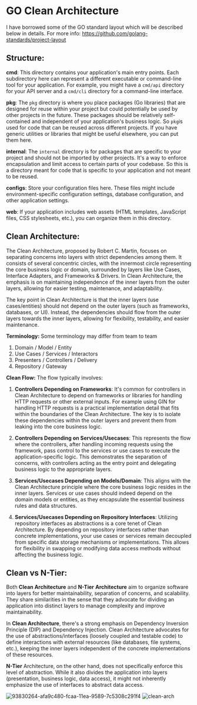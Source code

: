 
# GO Clean Architecture

I have borrowed some of the GO standard layout which will be described below in details. 
For more info: https://github.com/golang-standards/project-layout


## Structure:

  

**cmd**: This directory contains your application's main entry points. Each subdirectory here can represent a different executable or command-line tool for your application. For example, you might have a `cmd/api` directory for your API server and a `cmd/cli` directory for a command-line interface.

  

**pkg**: The `pkg` directory is where you place packages (Go libraries) that are designed for reuse within your project but could potentially be used by other projects in the future. These packages should be relatively self-contained and independent of your application's business logic. So `pkg`is used for code that can be reused across different projects. If you have generic utilities or libraries that might be useful elsewhere, you can put them here.

  

**internal**: The `internal` directory is for packages that are specific to your project and should not be imported by other projects. It's a way to enforce encapsulation and limit access to certain parts of your codebase. So this is a directory meant for code that is specific to your application and not meant to be reused.

  

**configs**: Store your configuration files here. These files might include environment-specific configuration settings, database configuration, and other application settings.

  

**web**: If your application includes web assets (HTML templates, JavaScript files, CSS stylesheets, etc.), you can organize them in this directory.

## Clean Architecture:
The Clean Architecture, proposed by Robert C. Martin, focuses on separating concerns into layers with strict dependencies among them. It consists of several concentric circles, with the innermost circle representing the core business logic or domain, surrounded by layers like Use Cases, Interface Adapters, and Frameworks & Drivers. In Clean Architecture, the emphasis is on maintaining independence of the inner layers from the outer layers, allowing for easier testing, maintenance, and adaptability. 

The key point in Clean Architecture is that the inner layers (use cases/entities) should not depend on the outer layers (such as frameworks, databases, or UI). Instead, the dependencies should flow from the outer layers towards the inner layers, allowing for flexibility, testability, and easier maintenance.

**Terminology:** 
Some terminology may differ from team to team
1. Domain / Model / Entity
2. Use Cases / Services / Interactors
3. Presenters / Controllers / Delivery
4. Repository / Gateway



**Clean Flow:** 
The flow typically involves:


1.  **Controllers Depending on Frameworks**: It's common for controllers in Clean Architecture to depend on frameworks or libraries for handling HTTP requests or other external inputs. For example using GIN for handling HTTP requests is a practical implementation detail that fits within the boundaries of the Clean Architecture. The key is to isolate these dependencies within the outer layers and prevent them from leaking into the core business logic.
    
2.  **Controllers Depending on Services/Usecases**: This represents the flow where the controllers, after handling incoming requests using the framework, pass control to the services or use cases to execute the application-specific logic. This demonstrates the separation of concerns, with controllers acting as the entry point and delegating business logic to the appropriate layers.
    
3.  **Services/Usecases Depending on Models/Domain**: This aligns with the Clean Architecture principle where the core business logic resides in the inner layers. Services or use cases should indeed depend on the domain models or entities, as they encapsulate the essential business rules and data structures.
    
4.  **Services/Usecases Depending on Repository Interfaces**: Utilizing repository interfaces as abstractions is a core tenet of Clean Architecture. By depending on repository interfaces rather than concrete implementations, your use cases or services remain decoupled from specific data storage mechanisms or implementations. This allows for flexibility in swapping or modifying data access methods without affecting the business logic.


## Clean vs N-Tier:
Both **Clean Architecture** and **N-Tier** **Architecture** aim to organize software into layers for better maintainability, separation of concerns, and scalability. They share similarities in the sense that they advocate for dividing an application into distinct layers to manage complexity and improve maintainability.

In **Clean Architecture**, there's a strong emphasis on Dependency Inversion Principle (DIP) and Dependency Injection. Clean Architecture advocates for the use of abstractions/interfaces (loosely coupled and testable code) to define interactions with external resources (like databases, file systems, etc.), keeping the inner layers independent of the concrete implementations of these resources.

**N-Tier** Architecture, on the other hand, does not specifically enforce this level of abstraction. While it also divides the application into layers (presentation, business logic, data access), it might not inherently emphasize the use of interfaces to abstract data access.



![93830264-afa9c480-fcaa-11ea-9589-7c5308c291f4](https://github.com/adisnuhic/go-clean/assets/17688087/1c031497-567f-4381-b4f6-1efa1c503e05)
![clean-arch](https://github.com/adisnuhic/go-clean/assets/17688087/629abc87-6862-450f-950e-92bb14b7b343)








